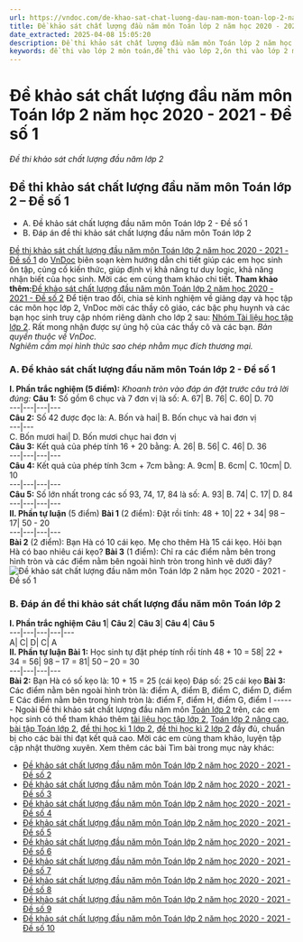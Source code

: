 ```yaml
---
url: https://vndoc.com/de-khao-sat-chat-luong-dau-nam-mon-toan-lop-2-nam-hoc-2020-2021-de-so-1-204570
title: Đề khảo sát chất lượng đầu năm môn Toán lớp 2 năm học 2020 - 2021 - Đề số 1 - Đề thi khảo sát chất lượng đầu năm lớp 2 - VnDoc.com
date_extracted: 2025-04-08 15:05:20
description: Đề thi khảo sát chất lượng đầu năm môn Toán lớp 2 năm học 2020 - 2021 là đề thi do VnDoc biên soạn nhằm giúp các em ôn tập, rèn luyện kiến thức môn Toán lớp 1 chuẩn bị vào lớp 2.
keywords: đề thi vào lớp 2 môn toán,đề thi vào lớp 2,ôn thi vào lớp 2 môn toán,Bộ đề thi khảo sát chất lượng đầu năm môn Toán lớp 2,bộ đề khảo sát chất lượng đầu năm môn toán lớp 2 năm học 2020 - 2021,môn toán lớp 2,toán lớp 2,bài tập toán lớp 2
---
```


# Đề khảo sát chất lượng đầu năm môn Toán lớp 2 năm học 2020 - 2021 - Đề số 1
 _Đề thi khảo sát chất lượng đầu năm lớp 2_
## Đề thi khảo sát chất lượng đầu năm môn Toán lớp 2 – Đề số 1
  * A. Đề khảo sát chất lượng đầu năm môn Toán lớp 2 - Đề số 1
  * B. Đáp án đề thi khảo sát chất lượng đầu năm môn Toán lớp 2

[Đề thi khảo sát chất lượng đầu năm môn Toán lớp 2 năm học 2020 - 2021 - Đề số 1](<https://vndoc.com/de-khao-sat-chat-luong-dau-nam-mon-toan-lop-2-nam-hoc-2020-2021-de-so-1-204570>) do [VnDoc](<https://vndoc.com/>) biên soạn kèm hướng dẫn chi tiết giúp các em học sinh ôn tập, củng cố kiến thức, giúp định vị khả năng tư duy logic, khả năng nhận biết của học sinh. Mời các em cùng tham khảo chi tiết.
**Tham khảo thêm:**[Đề khảo sát chất lượng đầu năm môn Toán lớp 2 năm học 2020 - 2021 - Đề số 2](<https://vndoc.com/de-khao-sat-chat-luong-dau-nam-mon-toan-lop-2-nam-hoc-2020-2021-de-so-2-204574>)
Để tiện trao đổi, chia sẻ kinh nghiệm về giảng dạy và học tập các môn học lớp 2, VnDoc mời các thầy cô giáo, các bậc phụ huynh và các bạn học sinh truy cập nhóm riêng dành cho lớp 2 sau: [Nhóm Tài liệu học tập lớp 2](</goto?u=aHR0cHM6Ly93d3cuZmFjZWJvb2suY29tL2dyb3Vwcy9UYWkubGlldS5ob2MudGFwLmxvcC4yLlZORE9DLw%3D%3D>). Rất mong nhận được sự ủng hộ của các thầy cô và các bạn.
_Bản quyền thuộc về VnDoc._  
_Nghiêm cấm mọi hình thức sao chép nhằm mục đích thương mại._
###  A. Đề khảo sát chất lượng đầu năm môn Toán lớp 2 - Đề số 1
**I. Phần trắc nghiệm \(5 điểm\):** _Khoanh tròn vào đáp án đặt trước câu trả lời đúng:_
**Câu 1:** Số gồm 6 chục và 7 đơn vị là số:
A. 67| B. 76| C. 60| D. 70  
---|---|---|---  
**Câu 2:** Số 42 được đọc là:
A. Bốn và hai| B. Bốn chục và hai đơn vị  
---|---  
C. Bốn mươi hai| D. Bốn mươi chục hai đơn vị  
**Câu 3:** Kết quả của phép tính 16 + 20 bằng:
A. 26| B. 56| C. 46| D. 36  
---|---|---|---  
**Câu 4:** Kết quả của phép tính 3cm + 7cm bằng:
A. 9cm| B. 6cm| C. 10cm| D. 10  
---|---|---|---  
**Câu 5:** Số lớn nhất trong các số 93, 74, 17, 84 là số:
A. 93| B. 74| C. 17| D. 84  
---|---|---|---  
**II. Phần tự luận** \(5 điểm\)
**Bài 1** \(2 điểm\): Đặt rồi tính:
48 + 10| 22 + 34| 98 – 17| 50 - 20  
---|---|---|---  
**Bài 2** \(2 điểm\): Bạn Hà có 10 cái kẹo. Mẹ cho thêm Hà 15 cái kẹo. Hỏi bạn Hà có bao nhiêu cái kẹo?
**Bài 3** \(1 điểm\): Chỉ ra các điểm nằm bên trong hình tròn và các điểm nằm bên ngoài hình tròn trong hình vẽ dưới đây?
![Đề khảo sát chất lượng đầu năm môn Toán lớp 2 năm học 2020 - 2021 - Đề số 1](https://i.vdoc.vn/data/image/2020/08/10/de-khao-sat-chat-luong-dau-nam-mon-toan-lop-2-nam-2020-2021-de-so-1.png)
### B. Đáp án đề thi khảo sát chất lượng đầu năm môn Toán lớp 2
**I. Phần trắc nghiệm**
**Câu 1**| **Câu 2**| **Câu 3**| **Câu 4**| **Câu 5**  
---|---|---|---|---  
A| C| D| C| A  
**II. Phần tự luận**
**Bài 1:** Học sinh tự đặt phép tính rồi tính
48 + 10 = 58| 22 + 34 = 56| 98 – 17 = 81| 50 – 20 = 30  
---|---|---|---  
**Bài 2:**
Bạn Hà có số kẹo là:
10 + 15 = 25 \(cái kẹo\)
Đáp số: 25 cái kẹo
**Bài 3:**
Các điểm nằm bên ngoài hình tròn là: điểm A, điểm B, điểm C, điểm D, điểm E
Các điểm nằm bên trong hình tròn là: điểm F, điểm H, điểm G, điểm I
\------
Ngoài Đề thi khảo sát chất lượng đầu năm môn [Toán lớp 2](<https://vndoc.com/toan-lop2>) trên, các em học sinh có thể tham khảo thêm [tài liệu học tập lớp 2](<https://vndoc.com/tai-lieu-hoc-tap-lop2>), [Toán lớp 2 nâng cao](<https://vndoc.com/toan-lop-2-nang-cao>), [bài tập Toán lớp 2](<https://vndoc.com/bai-tap-toan-lop2>), [đề thi học kì 1 lớp 2](<https://vndoc.com/de-thi-hoc-ki-1-lop2>), [đề thi học kì 2 lớp 2](<https://vndoc.com/de-thi-hoc-ki-2-lop2>) đầy đủ, chuẩn bị cho các bài thi đạt kết quả cao. Mời các em cùng tham khảo, luyện tập cập nhật thường xuyên.
Xem thêm các bài Tìm bài trong mục này khác:
  * [Đề khảo sát chất lượng đầu năm môn Toán lớp 2 năm học 2020 - 2021 - Đề số 2](</de-khao-sat-chat-luong-dau-nam-mon-toan-lop-2-nam-hoc-2020-2021-de-so-2-204574>)
  * [Đề khảo sát chất lượng đầu năm môn Toán lớp 2 năm học 2020 - 2021 - Đề số 3](</de-khao-sat-chat-luong-dau-nam-mon-toan-lop-2-nam-hoc-2020-2021-de-so-3-204577>)
  * [Đề khảo sát chất lượng đầu năm môn Toán lớp 2 năm học 2020 - 2021 - Đề số 4](</de-khao-sat-chat-luong-dau-nam-mon-toan-lop-2-nam-hoc-2020-2021-de-so-4-204579>)
  * [Đề khảo sát chất lượng đầu năm môn Toán lớp 2 năm học 2020 - 2021 - Đề số 5](</de-khao-sat-chat-luong-dau-nam-mon-toan-lop-2-nam-hoc-2020-2021-de-so-5-204582>)
  * [Đề khảo sát chất lượng đầu năm môn Toán lớp 2 năm học 2020 - 2021 - Đề số 6](</de-khao-sat-chat-luong-dau-nam-mon-toan-lop-2-nam-hoc-2020-2021-de-so-6-204584>)
  * [Đề khảo sát chất lượng đầu năm môn Toán lớp 2 năm học 2020 - 2021 - Đề số 7](</de-khao-sat-chat-luong-dau-nam-mon-toan-lop-2-nam-hoc-2020-2021-de-so-7-204585>)
  * [Đề khảo sát chất lượng đầu năm môn Toán lớp 2 năm học 2020 - 2021 - Đề số 8](</de-khao-sat-chat-luong-dau-nam-mon-toan-lop-2-nam-hoc-2020-2021-de-so-8-204590>)
  * [Đề khảo sát chất lượng đầu năm môn Toán lớp 2 năm học 2020 - 2021 - Đề số 9](</de-khao-sat-chat-luong-dau-nam-mon-toan-lop-2-nam-hoc-2020-2021-de-so-9-204594>)
  * [Đề khảo sát chất lượng đầu năm môn Toán lớp 2 năm học 2020 - 2021 - Đề số 10](</de-khao-sat-chat-luong-dau-nam-mon-toan-lop-2-nam-hoc-2020-2021-de-so-10-204597>)

